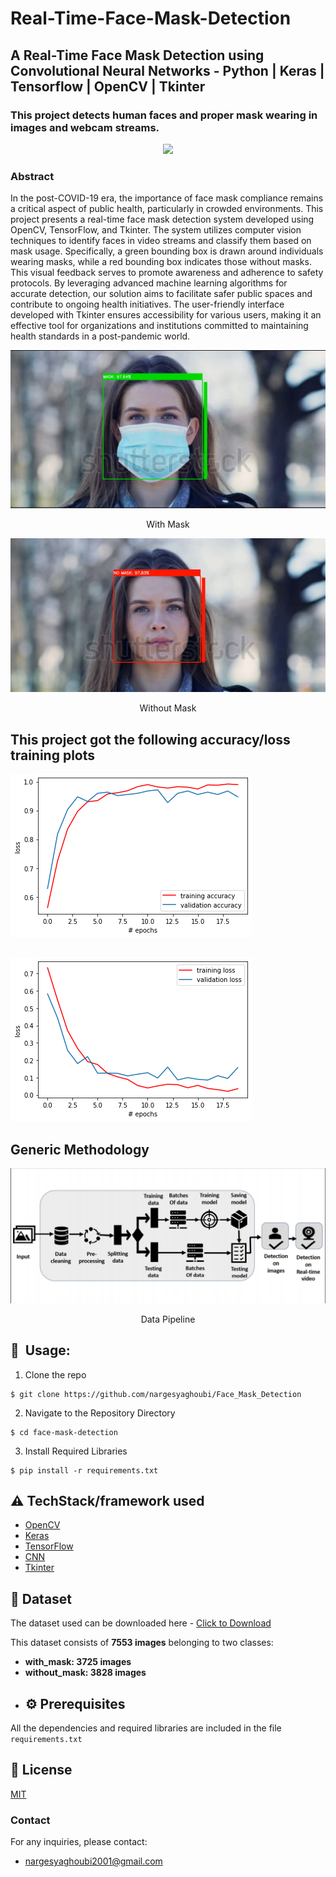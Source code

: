 # Real-Time-Face-Mask-Detection
## A Real-Time Face Mask Detection using Convolutional Neural Networks - Python | Keras | Tensorflow | OpenCV | Tkinter

### This project detects human faces and proper mask wearing in images and webcam streams.

<p align="center">
  <img src="https://github.com/nargesyaghoubi/Face_Mask_Detection/blob/main/Images/mask.gif" />
</p>


### Abstract

In the post-COVID-19 era, the importance of face mask compliance remains a critical aspect of public health, particularly in crowded environments. This project presents a real-time face mask detection system developed using OpenCV, TensorFlow, and Tkinter. The system utilizes computer vision techniques to identify faces in video streams and classify them based on mask usage. Specifically, a green bounding box is drawn around individuals wearing masks, while a red bounding box indicates those without masks. This visual feedback serves to promote awareness and adherence to safety protocols. By leveraging advanced machine learning algorithms for accurate detection, our solution aims to facilitate safer public spaces and contribute to ongoing health initiatives. The user-friendly interface developed with Tkinter ensures accessibility for various users, making it an effective tool for organizations and institutions committed to maintaining health standards in a post-pandemic world.



<p align="center">
  <img src="https://github.com/nargesyaghoubi/Face_Mask_Detection/blob/main/Images/withmask.png" />
</p>
<p align=center> 
 With Mask
</p>

<p align="center">
  <img src="https://github.com/nargesyaghoubi/Face_Mask_Detection/blob/main/Images/withoutmask.png" />
</p>
<p align=center> 
Without Mask
</p>



## This project got the following accuracy/loss training  plots
![](https://github.com/nargesyaghoubi/Face_Mask_Detection/blob/main/Images/accuracy.png)
##          
![](https://github.com/nargesyaghoubi/Face_Mask_Detection/blob/main/Images/loss.png)


## Generic Methodology
<p align="center">
  <img src="https://github.com/nargesyaghoubi/Face_Mask_Detection/blob/main/Images/block_diagram.png" />
</p>
<p align=center> 
 Data Pipeline
</p>


##  🚀&nbsp; Usage:
1. Clone the repo
```
$ git clone https://github.com/nargesyaghoubi/Face_Mask_Detection
```

2. Navigate to the Repository Directory
```
$ cd face-mask-detection
```
3. Install Required Libraries
```
$ pip install -r requirements.txt
```
## :warning: TechStack/framework used
- [OpenCV](https://opencv.org/)
- [Keras](https://keras.io/)
- [TensorFlow](https://www.tensorflow.org/)
- [CNN](https://en.wikipedia.org/wiki/Convolutional_neural_network)
- [Tkinter](https://docs.python.org/3/library/tkinter.html)

 
## :file_folder: Dataset
The dataset used can be downloaded here - [Click to Download](https://drive.google.com/drive/folders/1rmuer0pxH11o-fJ8Dl9QYLpGX0iPRaZO?usp=drive_link)

This dataset consists of __7553 images__ belonging to two classes:
*	__with_mask: 3725 images__
*	__without_mask: 3828 images__
  

- ## :gear: Prerequisites

All the dependencies and required libraries are included in the file <code>requirements.txt</code> 


 ## :eyes: License
[MIT](https://github.com/nargesyaghoubi/Face_Mask_Detection/blob/main/LICENSE)


### Contact
For any inquiries, please contact:
- nargesyaghoubi2001@gmail.com
